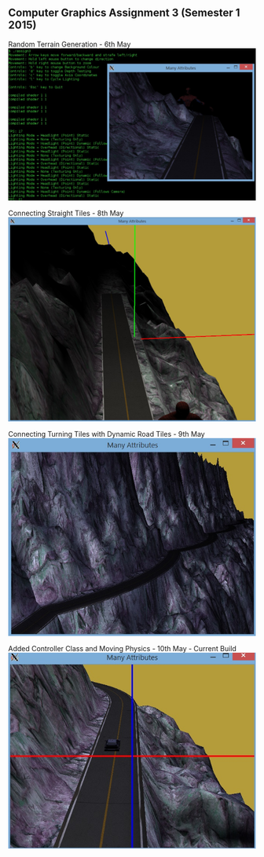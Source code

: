 ## Computer Graphics Assignment 3 (Semester 1 2015)

Random Terrain Generation - 6th May
![Old (6th May) Build Screenshot](https://github.com/KonradJanica/CG_Assign3/blob/master/screenshots/preview.jpg?raw=true)

Connecting Straight Tiles - 8th May
![Old (8th May) Build Screenshot](https://github.com/KonradJanica/CG_Assign3/blob/master/screenshots/preview_6th_may.jpg?raw=true)

Connecting Turning Tiles with Dynamic Road Tiles - 9th May
![Old (9th May) Build Screenshot](https://github.com/KonradJanica/CG_Assign3/blob/master/screenshots/preview_9th_may.jpg?raw=true)

Added Controller Class and Moving Physics - 10th May - Current Build
![Current Build Screenshot](https://github.com/KonradJanica/CG_Assign3/blob/master/screenshots/preview_10th_may.jpg?raw=true)
